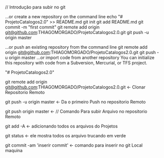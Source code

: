 
// Introdução para subir no git

…or create a new repository on the command line
echo "# ProjetoCatalogos2.0" >> README.md
git init
git add README.md
git commit -m "first commit"
git remote add origin git@github.com:THIAGOMORGADO/ProjetoCatalogos2.0.git
git push -u origin master
                
…or push an existing repository from the command line
git remote add origin git@github.com:THIAGOMORGADO/ProjetoCatalogos2.0.git
git push -u origin master
…or import code from another repository
You can initialize this repository with code from a Subversion, Mercurial, or TFS project.




"# ProjetoCatalogos2.0" 

git remote add origin git@github.com:THIAGOMORGADO/ProjetoCatalogos2.0.git <- Clonar Repositorio Remoto

git push -u origin master <- Da o primeiro Push no repositorio Remoto 

git push origin master <- // Comando Para subir Arquivo no repositorio Remoto 

git add -A <- adicionando todos os arquivos do Projetos

git status <- ele mostra todos os arquivo trucando em verde 

git commit -am 'inserir commit' <- comando para inserir no git Local maquina


